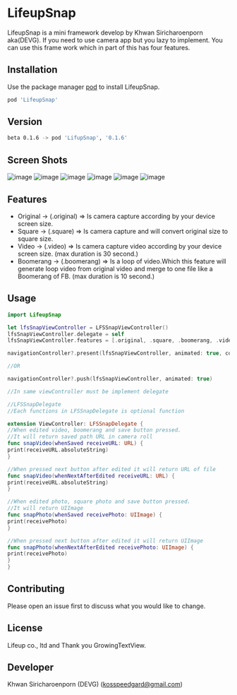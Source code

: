 
# LifeupSnap

LifeupSnap is a mini framework develop by Khwan Siricharoenporn aka(DEVG). If you need to use camera app but you lazy to implement. You can use this frame work which in part of this has four features.

## Installation

Use the package manager [pod](https://cocoapods.org) to install LifeupSnap.

```bash
pod 'LifeupSnap'
```

## Version
```bash
beta 0.1.6 -> pod 'LifupSnap', '0.1.6'
```

## Screen Shots
![image](https://drive.google.com/file/d/1IrkQK_N-PF4_dXJ4Y7F4O8WrtctlSoKV/view?usp=sharing)
![image](https://drive.google.com/file/d/1T8ixMt8a0e9WnyJNc-O9SGXJyRUYsJU8/view?usp=sharing)
![image](https://drive.google.com/file/d/10gMpEOnTaumI-2d_EH1XJ4-JvGUpqfu9/view?usp=sharing)
![image](https://drive.google.com/file/d/1XjwRSMUAPU7zrqD-RdWDADedtIezdZFg/view?usp=sharing)
![image](https://drive.google.com/file/d/1XwZOHR-lJPnA6681bQXQSzkj4m0aYO5l/view?usp=sharing)
![image](https://drive.google.com/file/d/1wQW4Uf74Xiw27RemfdfhSb3W8BAGZGVZ/view?usp=sharing)

## Features

- Original -> (.original) => Is camera capture according by your device screen size.
- Square -> (.square) => Is camera capture and will convert original size to square size.
- Video -> (.video) => Is camera capture video according by your device screen size. (max duration is 30 second.)
- Boomerang -> (.boomerang) => Is a loop of video.Which this feature will generate loop video from original video and merge to one file like a Boomerang of FB. (max duration is 10 second.)
## Usage

```swift
import LifeupSnap

let lfsSnapViewController = LFSSnapViewController()
lfsSnapViewController.delegate = self
lfsSnapViewController.features = [.original, .square, .boomerang, .video]

navigationController?.present(lfsSnapViewController, animated: true, completion: nil)

//OR

navigationController?.push(lfsSnapViewController, animated: true)
```

```swift
//In same viewController must be implement delegate

//LFSSnapDelegate
//Each functions in LFSSnapDelegate is optional function

extension ViewController: LFSSnapDelegate {
//When edited video, boomerang and save button pressed.
//It will return saved path URL in camera roll
func snapVideo(whenSaved receiveURL: URL) {
print(receiveURL.absoluteString)
}

//When pressed next button after edited it will return URL of file
func snapVideo(whenNextAfterEdited receiveURL: URL) {
print(receiveURL.absoluteString)
}

//When edited photo, square photo and save button pressed.
//It will return UIImage
func snapPhoto(whenSaved receivePhoto: UIImage) {
print(receivePhoto)
}

//When pressed next button after edited it will return UIImage
func snapPhoto(whenNextAfterEdited receivePhoto: UIImage) {
print(receivePhoto)
}
}
```

## Contributing
Please open an issue first to discuss what you would like to change.

## License
Lifeup co., ltd
and Thank you GrowingTextView.

## Developer
Khwan Siricharoenporn (DEVG) (kosspeedgard@gmail.com)
